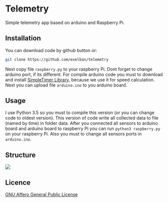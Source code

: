 # Telemetry
Simple telemetry app based on arduino and Raspberry Pi.

## Installation
You can download code by github button or:

```sh
git clone https://github.com/exelban/telemetry
```
Next copy file ```raspberry.py``` to your raspberry Pi. Dont forget to change arduino port, if its different.
For compile arduino code you must to download and install [SimpleTimer Library](http://playground.arduino.cc/Code/SimpleTimer), 
because we use it for speed calculation.
Next you can upload file ```arduino.ino``` to you arduino board.

## Usage
I use Python 3.5 so you must to compile this version (or you can change code to oldest version).
This version of code write all collected data to file (named by time) in folder data.
After you connected all sensors to arduino board and arduino board to raspberry Pi you can run ```python3 raspberry.py``` on your raspberry Pi.
Also you must to change all sensors ports in ```arduino.ino```.


## Structure
![](https://s3.eu-central-1.amazonaws.com/serhiy/Github_repo/12970154_1156605494389480_584957392_o.jpg) 

## Licence
[GNU Affero General Public License](https://github.com/exelban/telemetry/blob/master/LICENSE)
